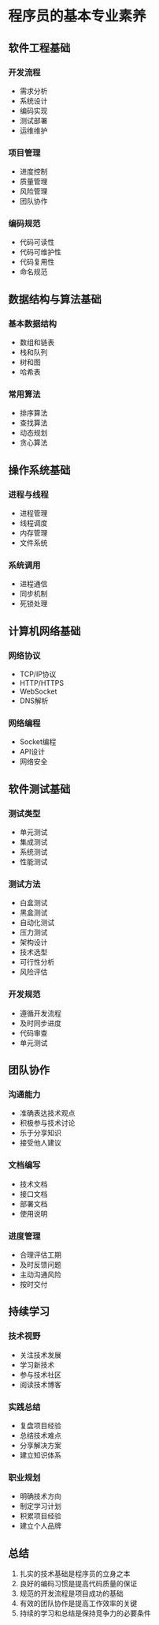 # 程序员的基本专业素养

## 软件工程基础

### 开发流程
- 需求分析
- 系统设计
- 编码实现
- 测试部署
- 运维维护

### 项目管理
- 进度控制
- 质量管理
- 风险管理
- 团队协作

### 编码规范
- 代码可读性
- 代码可维护性
- 代码复用性
- 命名规范

## 数据结构与算法基础

### 基本数据结构
- 数组和链表
- 栈和队列
- 树和图
- 哈希表

### 常用算法
- 排序算法
- 查找算法
- 动态规划
- 贪心算法

## 操作系统基础

### 进程与线程
- 进程管理
- 线程调度
- 内存管理
- 文件系统

### 系统调用
- 进程通信
- 同步机制
- 死锁处理

## 计算机网络基础

### 网络协议
- TCP/IP协议
- HTTP/HTTPS
- WebSocket
- DNS解析

### 网络编程
- Socket编程
- API设计
- 网络安全

## 软件测试基础

### 测试类型
- 单元测试
- 集成测试
- 系统测试
- 性能测试

### 测试方法
- 白盒测试
- 黑盒测试
- 自动化测试
- 压力测试
- 架构设计
- 技术选型
- 可行性分析
- 风险评估

### 开发规范
- 遵循开发流程
- 及时同步进度
- 代码审查
- 单元测试

## 团队协作

### 沟通能力
- 准确表达技术观点
- 积极参与技术讨论
- 乐于分享知识
- 接受他人建议

### 文档编写
- 技术文档
- 接口文档
- 部署文档
- 使用说明

### 进度管理
- 合理评估工期
- 及时反馈问题
- 主动沟通风险
- 按时交付

## 持续学习

### 技术视野
- 关注技术发展
- 学习新技术
- 参与技术社区
- 阅读技术博客

### 实践总结
- 复盘项目经验
- 总结技术难点
- 分享解决方案
- 建立知识体系

### 职业规划
- 明确技术方向
- 制定学习计划
- 积累项目经验
- 建立个人品牌

## 总结

1. 扎实的技术基础是程序员的立身之本
2. 良好的编码习惯是提高代码质量的保证
3. 规范的开发流程是项目成功的基础
4. 有效的团队协作是提高工作效率的关键
5. 持续的学习和总结是保持竞争力的必要条件